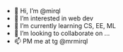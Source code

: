 - 👋 Hi, I’m @mirql
- 👀 I’m interested in web dev
- 🌱 I’m currently learning CS, EE, ML
- 💞️ I’m looking to collaborate on ...
- 📫 PM me at tg @mrmirql
